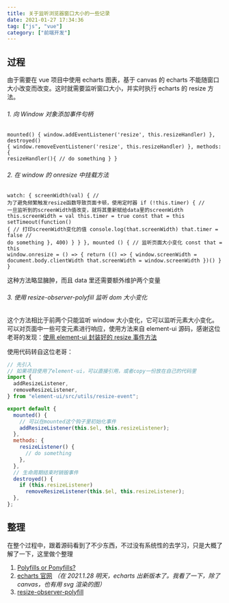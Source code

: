 ```yaml
---
title: 关于监听浏览器窗口大小的一些记录
date: 2021-01-27 17:34:36
tag: ["js", "vue"]
category: ["前端开发"]
---
```


## 过程

由于需要在 vue 项目中使用 echarts 图表，基于 canvas 的 echarts 不能随窗口大小改变而改变。这时就需要监听窗口大小，并实时执行 echarts 的 resize 方法。

###### 1. 向 Window 对象添加事件句柄

```vue
mounted() { window.addEventListener('resize', this.resizeHandler) }, destroyed()
{ window.removeEventListener('resize', this.resizeHandler) }, methods:{
resizeHandler(){ // do something } }
```

###### 2. 在 window 的 onresize 中挂载方法

```vue
watch: { screenWidth(val) { //
为了避免频繁触发resize函数导致页面卡顿，使用定时器 if (!this.timer) { //
一旦监听到的screenWidth值改变，就将其重新赋给data里的screenWidth
this.screenWidth = val this.timer = true const that = this setTimeout(function()
{ // 打印screenWidth变化的值 console.log(that.screenWidth) that.timer = false //
do something }, 400) } } }, mounted () { // 监听页面大小变化 const that = this
window.onresize = () => { return (() => { window.screenWidth =
document.body.clientWidth that.screenWidth = window.screenWidth })() } }
```

这种方法略显臃肿，而且 data 里还需要额外维护两个变量

###### 3. 使用 resize-observer-polyfill 监听 dom 大小变化

这个方法相比于前两个只能监听 window 大小变化，它可以监听元素大小变化。可以对页面中一些可变元素进行响应，使用方法来自 element-ui 源码，感谢这位老哥的发现：[使用 element-ui 封装好的 resize 事件方法](https://www.jianshu.com/p/2089f3a5b9a4 "使用element-ui封装好的resize事件方法")

使用代码转自这位老哥：

```js
// 先引入
// 如果项目使用了element-ui，可以直接引用，或者copy一份放在自己的代码里
import {
  addResizeListener,
  removeResizeListener,
} from "element-ui/src/utils/resize-event";

export default {
  mounted() {
    // 可以在mounted这个钩子里初始化事件
    addResizeListener(this.$el, this.resizeListener);
  },
  methods: {
    resizeListener() {
      // do something
    },
  },
  // 生命周期结束时销毁事件
  destroyed() {
    if (this.resizeListener)
      removeResizeListener(this.$el, this.resizeListener);
  },
};
```

## 整理

在整个过程中，跟着源码看到了不少东西，不过没有系统性的去学习，只是大概了解了一下，这里做个整理

1. [Polyfills or Ponyfills?](https://ponyfoo.com/articles/polyfills-or-ponyfills#ponyfills "Polyfills or Ponyfills?")
2. [echarts 官网](https://echarts.apache.org/zh/index.html "echarts官网") _（在 2021.1.28 明天，echarts 出新版本了。我看了一下，除了 canvas，也有用 svg 渲染的图）_
3. [resize-observer-polyfill](https://github.com/que-etc/resize-observer-polyfill "resize-observer-polyfill")
